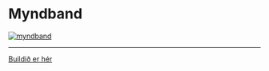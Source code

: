 # Myndband
[![myndband](https://img.youtube.com/vi/9eu07i2povw/0.jpg)](https://www.youtube.com/watch?v=9eu07i2povw)

---

[Buildið er hér](https://github.com/rbwldrf/F21V-BUILDS/tree/main/V03)
